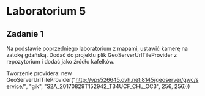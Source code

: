 # Laboratorium 5

## Zadanie 1 ##

Na podstawie poprzedniego laboratorium z mapami, ustawić kamerę na zatokę gdańską.
Dodać do projektu plik GeoServerUrlTileProvider z repozytorium i dodać jako źródło kafelków.

Tworzenie providera:
new GeoServerUrlTileProvider("http://vps526645.ovh.net:8145/geoserver/gwc/service/",
                        "gik",
                        "S2A_20170829T152942_T34UCF_CHL_OC3",
                        256, 256)))